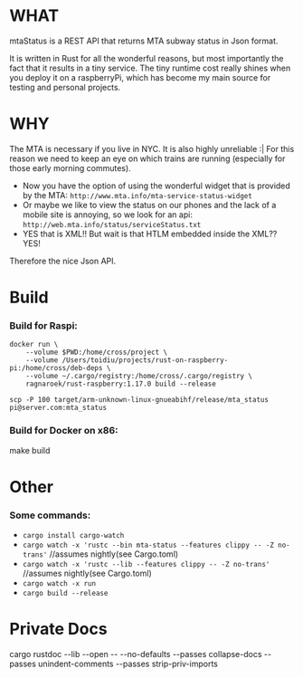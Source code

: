 # WHAT
mtaStatus is a REST API that returns MTA subway status in Json format.

It is written in Rust for all the wonderful reasons, but most importantly the fact that it results in a tiny service. The tiny runtime cost really shines when you deploy it on a raspberryPi, which has become my main source for testing and personal projects.

# WHY
The MTA is necessary if you live in NYC. It is also highly unreliable :| For this reason we need to keep an eye on which trains are running (especially for those early morning commutes).

- Now you have the option of using the wonderful widget that is provided by the MTA: `http://www.mta.info/mta-service-status-widget`
- Or maybe we like to view the status on our phones and the lack of a mobile site is annoying, so we look for an api: `http://web.mta.info/status/serviceStatus.txt`
- YES that is XML!! But wait is that HTLM embedded inside the XML?? YES!

Therefore the nice Json API.

# Build
### Build for Raspi:
```
docker run \
    --volume $PWD:/home/cross/project \
    --volume /Users/toidiu/projects/rust-on-raspberry-pi:/home/cross/deb-deps \
    --volume ~/.cargo/registry:/home/cross/.cargo/registry \
    ragnaroek/rust-raspberry:1.17.0 build --release
```

`scp -P 100 target/arm-unknown-linux-gnueabihf/release/mta_status pi@server.com:mta_status`

### Build for Docker on x86:
make build


# Other
### Some commands:
- `cargo install cargo-watch`
- `cargo watch -x 'rustc --bin mta-status --features clippy -- -Z no-trans'`   //assumes nightly(see Cargo.toml)
- `cargo watch -x 'rustc --lib --features clippy -- -Z no-trans'`              //assumes nightly(see Cargo.toml)
- `cargo watch -x run`
- `cargo build --release`

# Private Docs
cargo rustdoc --lib --open -- --no-defaults --passes collapse-docs --passes unindent-comments --passes strip-priv-imports


